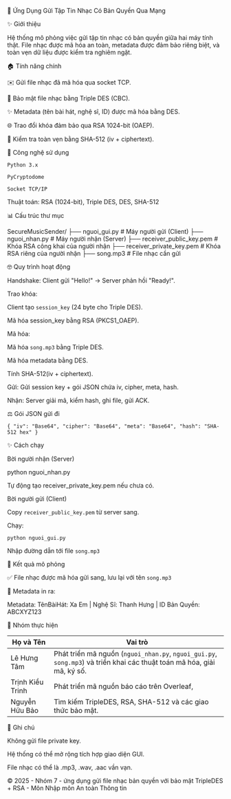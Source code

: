 🎵 Ứng Dụng Gửi Tập Tin Nhạc Có Bản Quyền Qua Mạng

✨ Giới thiệu

Hệ thống mô phỏng việc gửi tập tin nhạc có bản quyền giữa hai máy tính thật. File nhạc được mã hóa an toàn, metadata được đảm bảo riêng biệt, và toàn vẹn dữ liệu được kiểm tra nghiêm ngặt.

🏠 Tính năng chính

✉️ Gửi file nhạc đã mã hóa qua socket TCP.

🔐 Bảo mật file nhạc bằng Triple DES (CBC).

✨ Metadata (tên bài hát, nghệ sĩ, ID) được mã hóa bằng DES.

🌐 Trao đổi khóa đảm bảo qua RSA 1024-bit (OAEP).

🔎 Kiểm tra toàn vẹn bằng SHA-512 (iv + ciphertext).

🔧 Công nghệ sử dụng

`Python 3.x`

`PyCryptodome`

`Socket TCP/IP`

Thuật toán: RSA (1024-bit), Triple DES, DES, SHA-512

📊 Cấu trúc thư mục

SecureMusicSender/
├── nguoi_gui.py               # Máy người gửi (Client)
├── nguoi_nhan.py              # Máy người nhận (Server)
├── receiver_public_key.pem   # Khóa RSA công khai của người nhận
├── receiver_private_key.pem  # Khóa RSA riêng của người nhận
├── song.mp3                  # File nhạc cần gửi

🤓 Quy trình hoạt động

Handshake: Client gửi "Hello!" → Server phản hồi "Ready!".

Trao khóa:

Client tạo `session_key` (24 byte cho Triple DES).

Mã hóa session_key bằng RSA (PKCS1_OAEP).

Mã hóa:

Mã hóa `song.mp3` bằng Triple DES.

Mã hóa metadata bằng DES.

Tính SHA-512(iv + ciphertext).

Gửi: Gửi session key + gói JSON chứa iv, cipher, meta, hash.

Nhận: Server giải mã, kiểm hash, ghi file, gửi ACK.

⚖️ Gói JSON gửi đi

`{
  "iv": "Base64",
  "cipher": "Base64",
  "meta": "Base64",
  "hash": "SHA-512 hex"
}`

✨ Cách chạy

Bời người nhận (Server)

python nguoi_nhan.py

Tự động tạo receiver_private_key.pem nếu chưa có.

Bời người gửi (Client)

Copy `receiver_public_key.pem` từ server sang.

Chạy:

`python nguoi_gui.py`

Nhập đường dẫn tới file `song.mp3`

📄 Kết quả mô phỏng

✅ File nhạc được mã hóa gửi sang, lưu lại với tên `song.mp3`

📝 Metadata in ra:

Metadata: TênBàiHát: Xa Em | Nghệ Sĩ: Thanh Hưng | ID Bản Quyền: ABCXYZ123

📅 Nhóm thực hiện
  
| Họ và Tên                   | Vai trò                                                                                                                       |
|-----------------------------|-------------------------------------------------------------------------------------------------------------------------------|
|Lê Hưng Tâm             | Phát triển mã nguồn (`nguoi_nhan.py`, `nguoi_gui.py`, `song.mp3`) và triển khai các thuật toán mã hóa, giải mã, ký số. |
|Trịnh Kiều Trinh   | Phát triển mã nguồn báo cáo trên Overleaf, |
| Nguyễn Hữu Bảo| Tìm kiếm TripleDES, RSA, SHA-512 và các giao thức bảo mật. |


🔐 Ghi chú

Không gửi file private key.

Hệ thống có thể mở rộng tích hợp giao diện GUI.

File nhạc có thể là .mp3, .wav, .aac vần vạn.

© 2025 - Nhóm 7 - ứng dụng gửi file nhạc bản quyền với bảo mật TripleDES + RSA - Môn Nhập môn An toàn Thông tin
